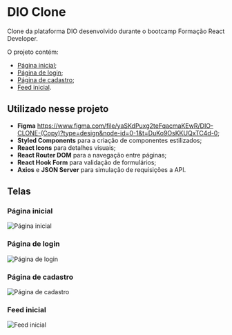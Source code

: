 # DIO Clone

Clone da plataforma DIO desenvolvido durante o bootcamp Formação React Developer.

O projeto contém:

- [Página inicial](#Página-inicial);
- [Página de login](#Página-de-login);
- [Página de cadastro](#Página-de-cadastro);
- [Feed inicial](#feed-inicial).

## Utilizado nesse projeto
- **Figma** https://www.figma.com/file/yaSKdPuxg2teFqacmaKEwR/DIO-CLONE-(Copy)?type=design&node-id=0-1&t=DuKo9OsKKUQxTC4d-0;
- **Styled Components** para a criação de componentes estilizados;
- **React Icons** para detalhes visuais;
- **React Router DOM** para a navegação entre páginas;
- **React Hook Form** para validação de formulários;
- **Axios** e **JSON Server** para simulação de requisições a API.

## Telas

### Página inicial

![Página inicial](https://user-images.githubusercontent.com/56568057/222293131-fe5eebe4-eb0e-4118-b667-740cf01c70e1.png)

### Página de login

![Página de login](https://user-images.githubusercontent.com/56568057/222295873-5c7e92f0-45d0-4a93-b5fe-c357b999b848.png)

### Página de cadastro

![Página de cadastro](https://user-images.githubusercontent.com/56568057/222293156-08b3bad7-a598-49a9-88aa-ee30467e7289.png)

### Feed inicial

![Feed inicial](https://user-images.githubusercontent.com/56568057/222293169-8c55ab2f-0a7a-48c9-9f0e-1ea075167669.png)
